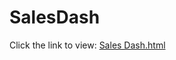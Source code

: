 # SalesDash
 
Click the link to view: [Sales Dash.html](https://htmlpreview.github.io/?https://github.com/Lai-AI-BI-CI/SalesDash/blob/main/docs/index.html)
